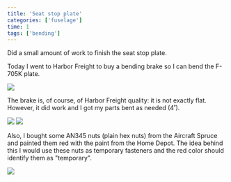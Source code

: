 ```yaml
---
title: 'Seat stop plate'
categories: ['fuselage']
time: 1
tags: ['bending']
---
```


Did a small amount of work to finish the seat stop plate.

<!-- more -->

Today I went to Harbor Freight to buy a bending brake so I can bend the F-705K plate.

![](0-bending-brake.jpeg)

The brake is, of course, of Harbor Freight quality: it is not exactly flat. However, it did work and I got my parts bent as needed (4˚).

![](1-seat-stop.jpeg)
![](2-another-angle.jpeg)

Also, I bought some AN345 nuts (plain hex nuts) from the Aircraft Spruce and painted them red with the paint from the Home Depot. The idea behind this I would use these nuts as temporary fasteners and the red color should identify them as "temporary".

![](3-temporary-nuts.jpeg)
